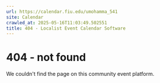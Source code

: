 ```yaml
---
url: https://calendar.fiu.edu/umohamma_541
site: Calendar
crawled_at: 2025-05-16T11:03:49.502551
title: 404 - Localist Event Calendar Software
---
```


# 404 - not found
We couldn't find the page on this community event platform.
